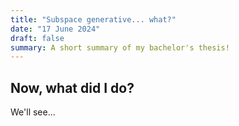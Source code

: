 ```yaml
---
title: "Subspace generative... what?"
date: "17 June 2024"
draft: false
summary: A short summary of my bachelor's thesis!
---
```

## Now, what did I do?
We'll see...